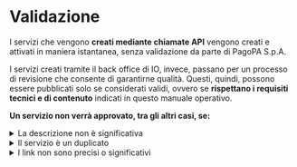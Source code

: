 # Validazione

I servizi che vengono **creati mediante chiamate API** vengono creati e attivati in maniera istantanea, senza validazione da parte di PagoPA S.p.A.&#x20;

I servizi creati tramite il back office di IO, invece, passano per un processo di revisione che consente di garantirne qualità. Questi, quindi, possono essere pubblicati solo se considerati validi, ovvero se **rispettano i requisiti tecnici e di contenuto** indicati in questo manuale operativo.&#x20;

**Un servizio non verrà approvato, tra gli altri casi, se:**

<details>

<summary>La descrizione non è significativa</summary>

Se il servizio ha un titolo e una descrizione che non hanno correlazione, o una descrizione che non è significativa, non verrà approvato.

❌ Un esempio da non seguire:

&#x20;`TARI`

`Il servizio consente ai cittadini di ricevere aggiornamenti sulle attività svolte dal comune.`

</details>

<details>

<summary>Il servizio è un duplicato</summary>

Se il servizio coincide in parte o in toto con un altro servizio dell'ente già pubblicato su IO, non verrà approvato.

❌ Lo stesso ente non può esporre su IO due diversi servizi che riguardano la TARI, come per esempio `Emissione pagamento TARI` e `Avviso scadenza pagamento TARI`

</details>

<details>

<summary>I link non sono precisi o significativi </summary>

Alcuni servizi vengono esposti su IO meramente per dare accesso, tramite link, a un sito esterno. Se il link rimanda a una pagina informativa o generica, e non a una pagina in cui gli utenti possono intraprendere un'azione precisa, il servizio non verrà approvato.

❌ Un esempio da non seguire:

`Biglietti museo`

`Il servizio consente di acquistare biglietti per il museo comunale.`

`Visita il sito`

In questo caso, il link presente su "Visita il sito" rimanda alla pagina "Pagamenti e riscossioni" dell'ente erogatore. Per essere approvato, il servizio dovrebbe rimandare direttamente alla pagina di acquisto dei biglietti.

</details>
